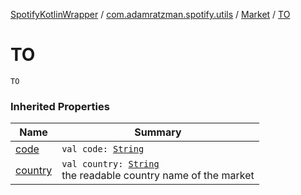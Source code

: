 [SpotifyKotlinWrapper](../../index.md) / [com.adamratzman.spotify.utils](../index.md) / [Market](index.md) / [TO](./-t-o.md)

# TO

`TO`

### Inherited Properties

| Name | Summary |
|---|---|
| [code](code.md) | `val code: `[`String`](https://kotlinlang.org/api/latest/jvm/stdlib/kotlin/-string/index.html) |
| [country](country.md) | `val country: `[`String`](https://kotlinlang.org/api/latest/jvm/stdlib/kotlin/-string/index.html)<br>the readable country name of the market |
